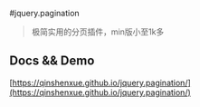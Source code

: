 #jquery.pagination
> 极简实用的分页插件，min版小至1k多

## Docs && Demo
[https://qinshenxue.github.io/jquery.pagination/](https://qinshenxue.github.io/jquery.pagination/)
